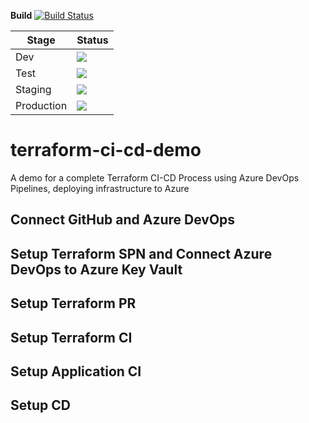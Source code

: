 **Build** [![Build Status](https://dev.azure.com/jungodevops/Multiple-CI-Single-CD/_apis/build/status/Terraform-CI?branchName=master)](https://dev.azure.com/jungodevops/Multiple-CI-Single-CD/_build/latest?definitionId=12&branchName=master)

| Stage      | Status                                                                                                                  |
| ---------- | ----------------------------------------------------------------------------------------------------------------------- |
| Dev        | <img src="https://vsrm.dev.azure.com/jungodevops/_apis/public/Release/badge/b453e6a9-9219-4db4-b3fb-5d2a6c4f43df/1/1"/> |
| Test       | <img src=https://vsrm.dev.azure.com/jungodevops/_apis/public/Release/badge/b453e6a9-9219-4db4-b3fb-5d2a6c4f43df/1/3>    |
| Staging    | <img src="https://vsrm.dev.azure.com/jungodevops/_apis/public/Release/badge/b453e6a9-9219-4db4-b3fb-5d2a6c4f43df/1/4"/> |
| Production | <img src="https://vsrm.dev.azure.com/jungodevops/_apis/public/Release/badge/b453e6a9-9219-4db4-b3fb-5d2a6c4f43df/1/5"/> |

# terraform-ci-cd-demo

A demo for a complete Terraform CI-CD Process using Azure DevOps Pipelines, deploying infrastructure to Azure

## Connect GitHub and Azure DevOps

## Setup Terraform SPN and Connect Azure DevOps to Azure Key Vault

## Setup Terraform PR

## Setup Terraform CI

## Setup Application CI

## Setup CD
